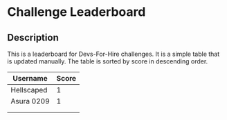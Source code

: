 # Challenge Leaderboard

## Description
This is a leaderboard for Devs-For-Hire challenges. It is a simple table that is updated manually. The table is sorted by score in descending order.

| Username            | Score |
| ------------------- | ----- |
| Hellscaped          | 1     |
| Asura 0209          | 1     |
|                     |       |
|                     |       |